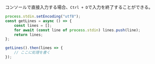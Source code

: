 コンソールで直接入力する場合、`Ctrl + D`で入力を終了することができる。

```js
process.stdin.setEncoding("utf8");
const getLines = async () => {
	const lines = [];
	for await (const line of process.stdin) lines.push(line);
	return lines;
};

getLines().then(lines => {
	// ここに処理を書く
});
```